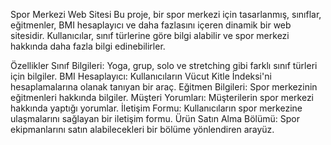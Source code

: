 Spor Merkezi Web Sitesi
Bu proje, bir spor merkezi için tasarlanmış, sınıflar, eğitmenler, BMI hesaplayıcı ve daha fazlasını içeren dinamik bir web sitesidir. 
Kullanıcılar, sınıf türlerine göre bilgi alabilir ve spor merkezi hakkında daha fazla bilgi edinebilirler.

Özellikler
Sınıf Bilgileri: Yoga, grup, solo ve stretching gibi farklı sınıf türleri için bilgiler.
BMI Hesaplayıcı: Kullanıcıların Vücut Kitle İndeksi'ni hesaplamalarına olanak tanıyan bir araç.
Eğitmen Bilgileri: Spor merkezinin eğitmenleri hakkında bilgiler.
Müşteri Yorumları: Müşterilerin spor merkezi hakkında yaptığı yorumlar.
İletişim Formu: Kullanıcıların spor merkezine ulaşmalarını sağlayan bir iletişim formu.
Ürün Satın Alma Bölümü: Spor ekipmanlarını satın alabilecekleri bir bölüme yönlendiren arayüz.
